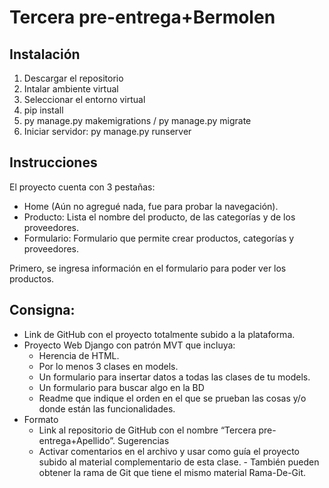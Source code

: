 # Tercera pre-entrega+Bermolen 

## Instalación
1. Descargar el repositorio
2. Intalar ambiente virtual
3. Seleccionar el entorno virtual
4. pip install
5. py manage.py makemigrations / py manage.py migrate
6. Iniciar servidor: py manage.py runserver

## Instrucciones
El proyecto cuenta con 3 pestañas: 
* Home (Aún no agregué nada, fue para probar la navegación). 
* Producto: Lista el nombre del producto, de las categorías y de los proveedores.
* Formulario: Formulario que permite crear productos, categorías y proveedores.

Primero, se ingresa información en el formulario para poder ver los productos.

## Consigna:
* Link de GitHub con el proyecto totalmente subido a la plataforma.
* Proyecto Web Django con patrón MVT que incluya:
   - Herencia de HTML.
   - Por lo menos 3 clases en models.
   - Un formulario para insertar datos a todas las clases de tu models.
   - Un formulario para buscar algo en la BD
   - Readme que indique el orden en el que se prueban las cosas y/o donde están las funcionalidades.
* Formato
    - Link al repositorio de GitHub con el nombre “Tercera pre-entrega+Apellido”.
Sugerencias
    - Activar comentarios en el archivo y usar como guía el proyecto subido al material complementario de esta clase. - También pueden obtener la rama de Git que tiene el mismo material Rama-De-Git.